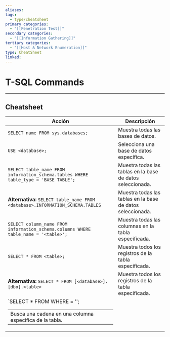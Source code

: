 ```yaml
---
aliases:
tags:
  - type/cheatsheet
primary categories:
  - "[[Penetration Test]]"
secondary categories:
  - "[[Information Gathering]]"
tertiary categories:
  - "[[Host & Network Enumeration]]"
type: CheatSheet
linked:
---
```

# T-SQL Commands

***

## Cheatsheet

| **Acción**                                                                          | **Descripción**                                            |
| ----------------------------------------------------------------------------------- | ---------------------------------------------------------- |
| `SELECT name FROM sys.databases;`                                                   | Muestra todas las bases de datos.                          |
| `USE <database>;`                                                                   | Selecciona una base de datos específica.                   |
| `SELECT table_name FROM information_schema.tables WHERE table_type = 'BASE TABLE';` | Muestra todas las tablas en la base de datos seleccionada. |
| **Alternativa:** `SELECT table_name FROM <database>.INFORMATION_SCHEMA.TABLES`      | Muestra todas las tablas en la base de datos seleccionada. |
| `SELECT column_name FROM information_schema.columns WHERE table_name = '<table>';`  | Muestra todas las columnas en la tabla especificada.       |
| `SELECT * FROM <table>;`                                                            | Muestra todos los registros de la tabla especificada.      |
| **Alternativa:** `SELECT * FROM [<database>].[dbo].<table>`                         | Muestra todos los registros de la tabla especificada.      |
| `SELECT * FROM <table> WHERE <column> = '<string>';                                 | Busca una cadena en una columna específica de la tabla.    |